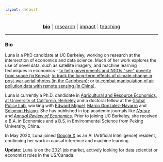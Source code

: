 ```yaml
---
layout: default
---
```


<div align="center">
	<h3 style="color: #999; font-weight: 400;">
	<a href="http://luna-yue-huang.com/index.html"><b>bio</b></a> | <a href="http://luna-yue-huang.com/research.html">research</a> | <a href="http://luna-yue-huang.com/impact.html">impact</a> | <a href="http://luna-yue-huang.com/teaching.html">teaching</a><br>
	</h3>
</div>

----

### Bio

Luna is a PhD candidate at UC Berkeley, working on research at the intersection of economics and data science. Much of her work explores the use of novel data, such as satellite imagery, and machine learning techniques in economics - [to help governments and NGOs "see" poverty from space (in Kenya)](http://luna-yue-huang.com/research-jmp.html); [to track the long-term effects of climate change in post-war aerial photos (in the Caribbean)](http://luna-yue-huang.com/research-aerial.html); or [to combat manipulation of air pollution data with remote sensing (in China)](http://luna-yue-huang.com/research-pollution.html).

Luna is currently a Ph.D. candidate in [Agricultural and Resource Economics, at University of California, Berkeley](https://are.berkeley.edu) and a doctoral fellow at the [Global Policy Lab](http://www.globalpolicy.science/new-cover-page), working with [Edward Miguel](http://emiguel.econ.berkeley.edu/), [Marco Gonzalez-Navarro](https://are.berkeley.edu/users/marco-gonzalez-navarro) and [Solomon Hsiang](http://www.globalpolicy.science/solomon-hsiang). She has published in top academic journals like [_Nature_](https://www.nature.com/articles/s41586-020-2404-8) and [_Annual Review of Economics_](https://www.annualreviews.org/doi/full/10.1146/annurev-economics-080218-030333). Prior to joining UC Berkeley, she received a B.A. in Economics and a B.S. in Environmental Science from Peking University, China.

In May 2020, Luna joined [Google X](https://x.company/) as an AI (Artificial Intelligence) resident, continuing her work in causal inference and machine learning.

__Update:__ Luna is on the 2021 job market, actively looking for data scientist or economist roles in the US/Canada.
